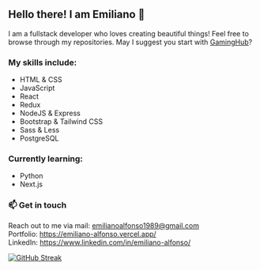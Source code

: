 ## Hello there! I am Emiliano 👋

I am a fullstack developer who loves creating beautiful things!
Feel free to browse through my repositories. May I suggest you start with <a href="https://github.com/Aglowkeys/GamingHub">GamingHub</a>?

### My skills include:
- HTML & CSS
- JavaScript
- React
- Redux
- NodeJS & Express
- Bootstrap & Tailwind CSS
- Sass & Less
- PostgreSQL

### Currently learning:
- Python
- Next.js

### 📫 Get in touch
Reach out to me via mail: emilianoalfonso1989@gmail.com \
Portfolio: https://emiliano-alfonso.vercel.app/ \
LinkedIn: https://www.linkedin.com/in/emiliano-alfonso/


[![GitHub Streak](https://github-readme-streak-stats.herokuapp.com/?user=DenverCoder1&theme=dark)](https://git.io/streak-stats)
